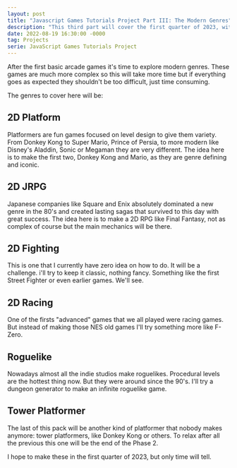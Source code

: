 ```yaml
---
layout: post
title: "Javascript Games Tutorials Project Part III: The Modern Genres"
description: "This third part will cover the first quarter of 2023, with more classics in the making."
date: 2022-08-19 16:30:00 -0000
tag: Projects
serie: JavaScript Games Tutorials Project
---
```

After the first basic arcade games it's time to explore modern genres. These games are much more complex so this will take more time but if everything goes as expected they shouldn't be too difficult, just time consuming.

The genres to cover here will be:

## 2D Platform

Platformers are fun games focused on level design to give them variety. From Donkey Kong to Super Mario, Prince of Persia, to more modern like Disney's Aladdin, Sonic or Megaman they are very different. The idea here is to make the first two, Donkey Kong and Mario, as they are genre defining and iconic.

## 2D JRPG

Japanese companies like Square and Enix absolutely dominated a new genre in the 80's and created lasting sagas that survived to this day with great success. The idea here is to make a 2D RPG like Final Fantasy, not as complex of course but the main mechanics will be there.

## 2D Fighting

This is one that I currently have zero idea on how to do. It will be a challenge. i'll try to keep it classic, nothing fancy. Something like the first Street Fighter or even earlier games. We'll see.

## 2D Racing

One of the firsts "advanced" games that we all played were racing games. But instead of making those NES old games I'll try something more like F-Zero.

## Roguelike

Nowadays almost all the indie studios make roguelikes. Procedural levels are the hottest thing now. But they were around since the 90's. I'll try a dungeon generator to make an infinite roguelike game.

## Tower Platformer

The last of this pack will be another kind of platformer that nobody makes anymore: tower platformers, like Donkey Kong or others. To relax after all the previous this one will be the end of the Phase 2.

I hope to make these in the first quarter of 2023, but only time will tell.